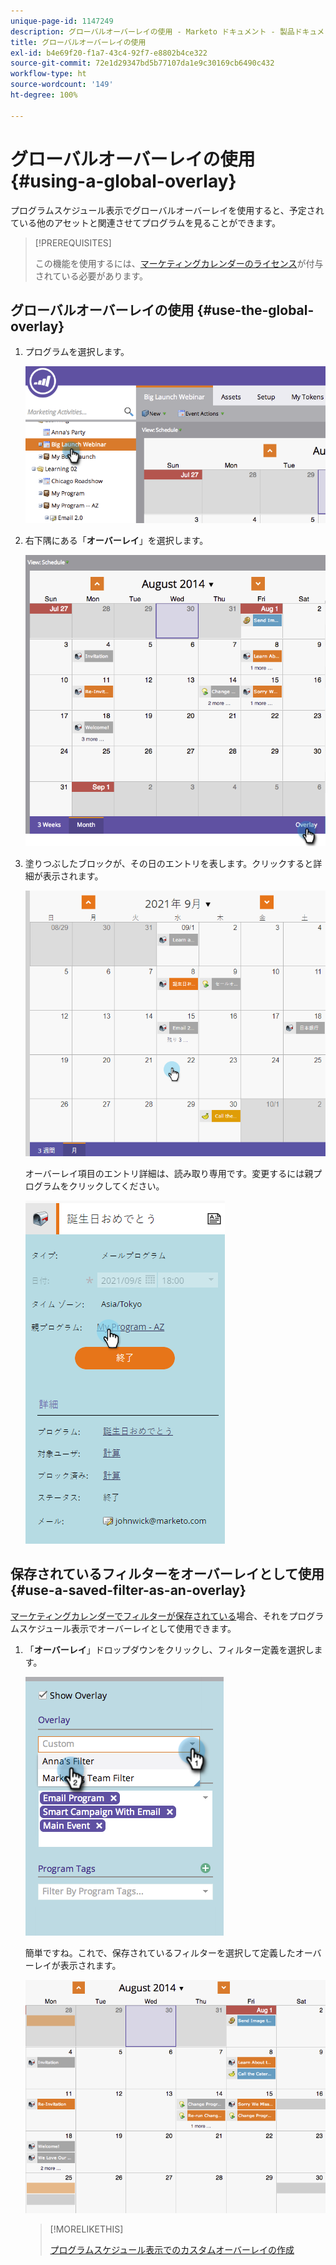 ```yaml
---
unique-page-id: 1147249
description: グローバルオーバーレイの使用 - Marketo ドキュメント - 製品ドキュメント
title: グローバルオーバーレイの使用
exl-id: b4e69f20-f1a7-43c4-92f7-e8802b4ce322
source-git-commit: 72e1d29347bd5b77107da1e9c30169cb6490c432
workflow-type: ht
source-wordcount: '149'
ht-degree: 100%

---
```


# グローバルオーバーレイの使用 {#using-a-global-overlay}

プログラムスケジュール表示でグローバルオーバーレイを使用すると、予定されている他のアセットと関連させてプログラムを見ることができます。

>[!PREREQUISITES]
>
>この機能を使用するには、[マーケティングカレンダーのライセンス](/help/marketo/product-docs/core-marketo-concepts/marketing-calendar/understanding-the-calendar/issue-revoke-a-marketing-calendar-license.md)が付与されている必要があります。

## グローバルオーバーレイの使用 {#use-the-global-overlay}

1. プログラムを選択します。

   ![](assets/image2014-9-24-10-16-4.png)

1. 右下隅にある「**オーバーレイ**」を選択します。

   ![](assets/image2014-9-24-10-3a16-3a9.png)

1. 塗りつぶしたブロックが、その日のエントリを表します。クリックすると詳細が表示されます。

   ![](assets/image2014-9-24-10-3a16-3a14.png)

   オーバーレイ項目のエントリ詳細は、読み取り専用です。変更するには親プログラムをクリックしてください。

   ![](assets/image2014-9-24-10-3a16-3a19.png)

## 保存されているフィルターをオーバーレイとして使用 {#use-a-saved-filter-as-an-overlay}

[マーケティングカレンダーでフィルターが保存されている](/help/marketo/product-docs/core-marketo-concepts/marketing-calendar/working-with-the-calendar/saving-a-filter-definition-in-the-marketing-calendar.md)場合、それをプログラムスケジュール表示でオーバーレイとして使用できます。

1. 「**オーバーレイ**」ドロップダウンをクリックし、フィルター定義を選択します。

   ![](assets/image2014-9-24-10-3a16-3a26.png)

   簡単ですね。これで、保存されているフィルターを選択して定義したオーバーレイが表示されます。

   ![](assets/image2014-9-24-10-3a16-3a31.png)

   >[!MORELIKETHIS]
   >
   >[プログラムスケジュール表示でのカスタムオーバーレイの作成](/help/marketo/product-docs/core-marketo-concepts/programs/program-schedule-view/creating-custom-overlays-in-program-schedule-view.md)
